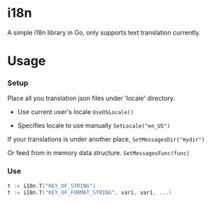 # i18n

A simple i18n library in Go, only supports text translation currently.

# Usage

### Setup

Place all you translation json files under 'locale' directory.
*  Use current user's locale
`UseOSLocale()`

*  Specifies locale to use manually
`SetLocale("en_US")`

If your translations is under another place,
`SetMessagesDir("mydir")`

Or feed from in memory data structure.
`SetMessagesFunc(func)`

### Use

```go
t := i18n.T("KEY_OF_STRING")
t := i18n.T("KEY_OF_FORMAT_STRING", var1, var1, ...)
```

